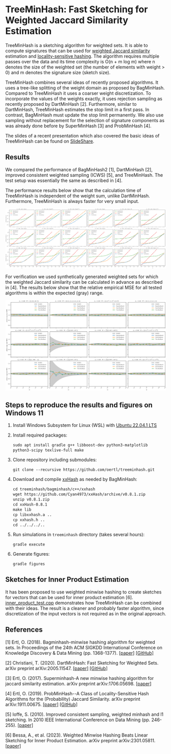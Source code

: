 # TreeMinHash: Fast Sketching for Weighted Jaccard Similarity Estimation

TreeMinHash is a sketching algorithm for weighted sets. It is able to compute signatures that can be used for [weighted Jaccard similarity](https://en.wikipedia.org/wiki/Jaccard_index#Weighted_Jaccard_similarity_and_distance) estimation and [locality-sensitive hashing](https://en.wikipedia.org/wiki/Locality-sensitive_hashing). The algorithm requires multiple passes over the data and its time complexity is O(n + m log m) where n denotes the size of the weighted set (the number of elements with weight > 0) and m denotes the signature size (sketch size). 

TreeMinHash combines several ideas of recently proposed algorithms. It uses a tree-like splitting of the weight domain as proposed by BagMinHash. Compared to TreeMinHash it uses a coarser weight discretization. To incorporate the values of the weights exactly, it uses rejection sampling as recently proposed by DartMinHash [2]. Furthermore, similar to DartMinHash, TreeMinHash estimates the stop limit in a first pass. In contrast, BagMinHash must update the stop limit permanently. We also use sampling without replacement for the selection of signature components as was already done before by SuperMinHash [3] and ProbMinHash [4].

The slides of a recent presentation which also covered the basic ideas of TreeMinHash can be found on [SlideShare](https://www.slideshare.net/OtmarErtl/speeding-up-minwise-hashing-for-weighted-sets-239311360).

## Results

We compared the performance of BagMinHash2 [1], DartMinHash [2], improved consistent weighted sampling (ICWS) [5], and TreeMinHash. The test setup was essentially the same as described in [4]. 


The performance results below show that the calculation time of TreeMinHash is independent of the weight sum, unlike DartMinHash. Furthermore, TreeMinHash is always faster for very small input.

![speed_charts.svg](paper/speed_charts.svg)

For verification we used synthetically generated weighted sets for which the weighted Jaccard similarity can be calculated in advance as described in [4]. The results below show that the relative empirical MSE for all tested algorithms is within the expected (gray) range.

![paper/error_charts.svg](paper/error_charts.svg)


## Steps to reproduce the results and figures on Windows 11
1. Install Windows Subsystem for Linux (WSL) with [Ubuntu 22.04.1 LTS](https://apps.microsoft.com/store/detail/ubuntu-22041-lts/9PN20MSR04DW)

2. Install required packages:
   ```
   sudo apt install gradle g++ libboost-dev python3-matplotlib python3-scipy texlive-full make
   ```
3. Clone repository including submodules:
   ```
   git clone --recursive https://github.com/oertl/treeminhash.git
   ```
4. Download and compile [xxHash](https://github.com/Cyan4973/xxHash) as needed by BagMinHash:
   ```
   cd treeminhash/bagminhash/c++/xxhash
   wget https://github.com/Cyan4973/xxHash/archive/v0.8.1.zip
   unzip v0.8.1.zip
   cd xxHash-0.8.1
   make lib
   cp libxxhash.a ..
   cp xxhash.h ..
   cd ../../../..
   ```
5. Run simulations in `treeminhash` directory (takes several hours):
   ```
   gradle execute
   ```
6. Generate figures:
   ```
   gradle figures
   ```

## Sketches for Inner Product Estimation
It has been proposed to use weighted minwise hashing to create sketches for vectors that can be used for inner product estimation [6]. [inner_product_test.cpp](c++/inner_product_test.cpp) demonstrates how TreeMinHash can be combined with their ideas. The result is a cleaner and probably faster algorithm, since discretization of the input vectors is not required as in the original approach.

## References

[1] Ertl, O. (2018). Bagminhash-minwise hashing algorithm for weighted sets. In Proceedings of the 24th ACM SIGKDD International Conference on Knowledge Discovery & Data Mining (pp. 1368-1377). 
[[paper]](https://arxiv.org/abs/1802.03914) [[GitHub]](https://github.com/oertl/bagminhash)

[2] Christiani, T. (2020). DartMinHash: Fast Sketching for Weighted Sets. arXiv preprint arXiv:2005.11547. 
[[paper]](https://arxiv.org/abs/2005.11547) [[GitHub]](https://github.com/tobc/dartminhash)

[3] Ertl, O. (2017). Superminhash-A new minwise hashing algorithm for jaccard similarity estimation. arXiv preprint arXiv:1706.05698. [[paper]](https://arxiv.org/abs/1706.05698)

[4] Ertl, O. (2019). ProbMinHash--A Class of Locality-Sensitive Hash Algorithms for the (Probability) Jaccard Similarity. arXiv preprint arXiv:1911.00675. [[paper]](https://arxiv.org/abs/1911.00675) [[GitHub]](https://github.com/oertl/probminhash) 

[5] Ioffe, S. (2010). Improved consistent sampling, weighted minhash and l1 sketching. In 2010 IEEE International Conference on Data Mining (pp. 246-255). [[paper]](https://research.google/pubs/pub36928.pdf)

[6] Bessa, A., et al. (2023). Weighted Minwise Hashing Beats Linear Sketching for Inner Product Estimation. arXiv preprint arXiv:2301.05811. [[paper]](https://arxiv.org/abs/2301.05811)
